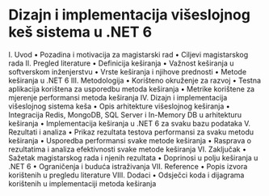 # Dizajn i implementacija višeslojnog keš sistema u .NET 6


I. Uvod
• Pozadina i motivacija za magistarski rad
• Ciljevi magistarskog rada
II. Pregled literature
• Definicija keširanja
• Važnost keširanja u softverskom inženjerstvu
• Vrste keširanja i njihove prednosti
• Metode keširanja u .NET 6
III. Metodologija
• Korišteno okruženje za razvoj
• Testna aplikacija korištena za usporedbu metoda keširanja
• Metrike korištene za mjerenje performansi metoda keširanja
IV. Dizajn i implementacija višeslojnog sistema keša
• Opis arhitekture višeslojnog keširanja
• Integracija Redis, MongoDB, SQL Server i In-Memory DB u arhitekturu keširanja
• Implementacija keširanja u .NET 6 za svaku bazu podataka
V. Rezultati i analiza
• Prikaz rezultata testova performansi za svaku metodu keširanja
• Usporedba performansi svake metode keširanja
• Rasprava o rezultatima i analiza efektivnosti svake metode keširanja
VI. Zaključak
• Sažetak magistarskog rada i njenih rezultata
• Doprinosi u polju keširanja u .NET 6
• Ograničenja i buduća istraživanja
VII. Reference
• Popis izvora korištenih u pregledu literature
VIII. Dodaci
• Odsječci koda i dijagrama korištenih u implementaciji metoda keširanja
